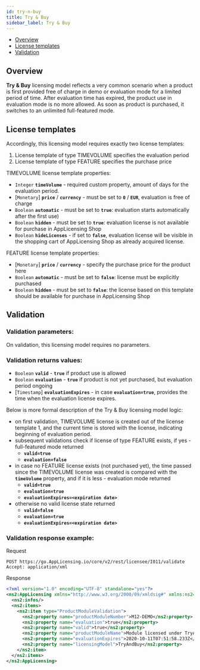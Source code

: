 ```yaml
---
id: try-n-buy
title: Try & Buy
sidebar_label: Try & Buy
---
```



-   [Overview](#overview)
-   [License templates](#license-templates)
-   [Validation](#validation)

Overview
--------

**Try & Buy** licensing model reflects a very common scenario when a product is first provided free of charge in demo or evaluation mode for a limited period of time. After evaluation time has expired, the product use in evaluation mode is no more allowed. As soon as product is purchased, it switches to an unlimited full-featured mode.

License templates
-----------------

Accordingly, this licensing model requires exactly two license templates:

1. License template of type TIMEVOLUME specifies the evaluation period
2. License template of type FEATURE specifies the purchase price

TIMEVOLUME license template properties:

-   `Integer` **`timeVolume`** - required custom property, amount of days for the evaluation period.
-   [`Monetary`] **`price`** / **`currency`** - must be set to **`0`** / **`EUR`**, evaluation is free of charge
-   `Boolean` **`automatic`** - must be set to **`true`**: evaluation starts automatically after the first use)
-   `Boolean` **`hidden`** - must be set to **`true`**: evaluation license is not available for purchase in AppLicensing Shop
-   `Boolean` **`hideLicenses`** - if set to **`false`**, evaluation license will be visible in the shopping cart of AppLicensing Shop as already acquired license.

FEATURE license template properties:

-   [`Monetary`] **`price`** / **`currency`** - specify the purchase price for the product here
-   `Boolean` **`automatic`** - must be set to **`false`**: license must be explicitly purchased
-   `Boolean` **`hidden`** - must be set to **`false`**: the license based on this template should be available for purchase in AppLicensing Shop

Validation
----------

### Validation parameters:

On validation, this licensing model requires no parameters.

### Validation returns values:

-   `Boolean` **`valid`** - **`true`** if product use is allowed
-   `Boolean` **`evaluation`** - **`true`** if product is not yet purchased, but evaluation period ongoing
-   [`Timestamp`] **`evaluationExpires`** - in case **`evaluation=true`**, provides the time when the evaluation license expires.

Below is more formal description of the Try & Buy licensing model logic:

-   on first validation, TIMEVOLUME license is created out of the license template 1, and the current time is stored with the license, indicating beginning of evaluation period.
-   subsequent validations check if license of type FEATURE exists, if yes - full-featured mode returned
    -   **`valid=true`**
    -   **`evaluation=false`**
-   in case no FEATURE license exists (not purchased yet), the time passed since the TIMEVOLUME license was created is compared with the **`timeVolume`** property, and if it is less - evaluation mode returned
    -   **`valid=true`**
    -   **`evaluation=true`**
    -   **`evaluationExpires=<expiration date>`**
-   otherwise no valid license state returned
    -   **`valid=false`**
    -   **`evaluation=true`**
    -   **`evaluationExpires=<expiration date>`**


### Validation response example:

<div>Request</div>

```http
POST https://go.AppLicensing.io/core/v2/rest/licensee/I011/validate
Accept: application/xml
```


<div>Response</div>

```xml
<?xml version="1.0" encoding="UTF-8" standalone="yes"?>
<ns2:AppLicensing xmlns="http://www.w3.org/2000/09/xmldsig#" xmlns:ns2="http://AppLicensing.Realmocean.com/schema/context" ttl="2020-05-11T08:51:58.233Z">
  <ns2:infos/>
  <ns2:items>
    <ns2:item type="ProductModuleValidation">
      <ns2:property name="productModuleNumber">M12-DEMO</ns2:property>
      <ns2:property name="evaluation">true</ns2:property>
      <ns2:property name="valid">true</ns2:property>
      <ns2:property name="productModuleName">Module licensed under TryAndBuy licensing model</ns2:property>
      <ns2:property name="evaluationExpires">2020-10-11T07:51:58.233Z</ns2:property>
      <ns2:property name="licensingModel">TryAndBuy</ns2:property>
    </ns2:item>
  </ns2:items>
</ns2:AppLicensing>
```
